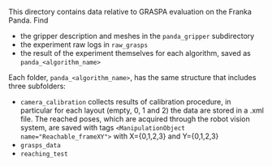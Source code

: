 This directory contains data relative to GRASPA evaluation on the Franka Panda.
Find 
- the gripper description and meshes in the `panda_gripper` subdirectory
- the experiment raw logs in `raw_grasps`
- the result of the experiment themselves for each algorithm, saved as `panda_<algorithm_name>`

Each folder, `panda_<algorithm_name>`, has the same structure that includes three subfolders:
- `camera_calibration` collects results of calibration procedure, in particular for each layout (empty, 0, 1 and 2) the data are stored in a .xml file.
   The reached poses, which are acquired through the robot vision system, are saved with tags `<ManipulationObject name="Reachable_frameXY">` with X={0,1,2,3} and Y={0,1,2,3}
- `grasps_data`
- `reaching_test`
